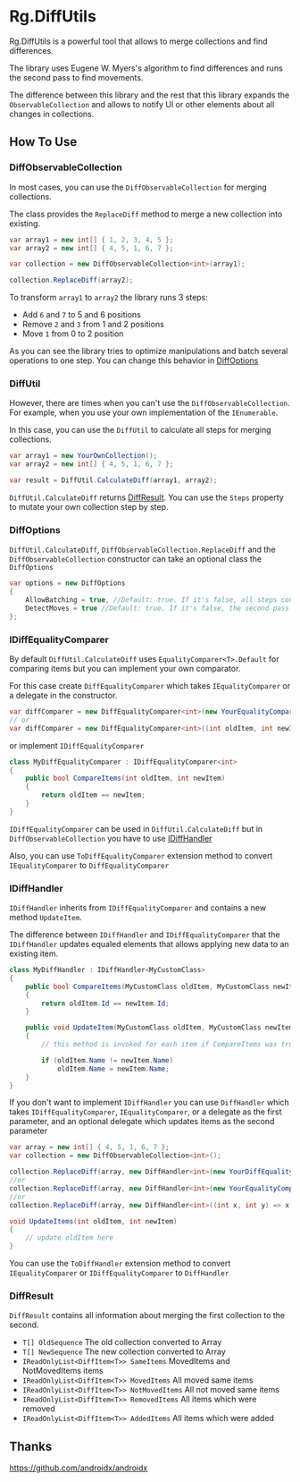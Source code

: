 # Rg.DiffUtils

Rg.DiffUtils is a powerful tool that allows to merge collections and find differences.

The library uses Eugene W. Myers's algorithm to find differences and runs the second pass to find movements.

The difference between this library and the rest that this library expands the `ObservableCollection` and allows to notify UI or other elements about all changes in collections. 

## How To Use

### DiffObservableCollection

In most cases, you can use the `DiffObservableCollection` for merging collections.

The class provides the `ReplaceDiff` method to merge a new collection into existing.

```csharp
var array1 = new int[] { 1, 2, 3, 4, 5 };
var array2 = new int[] { 4, 5, 1, 6, 7 };

var collection = new DiffObservableCollection<int>(array1);

collection.ReplaceDiff(array2);
```

To transform `array1` to `array2` the library runs 3 steps:
- Add `6` and `7` to 5 and 6 positions
- Remove `2` and `3` from 1 and 2 positions
- Move `1` from 0 to 2 position

As you can see the library tries to optimize manipulations and batch several operations to one step. You can change this behavior in [DiffOptions](#diffoptions)

### DiffUtil
However, there are times when you can't use the `DiffObservableCollection`. For example, when you use your own implementation of the `IEnumerable`. 

In this case, you can use the `DiffUtil` to calculate all steps for merging collections.

```csharp
var array1 = new YourOwnCollection();
var array2 = new int[] { 4, 5, 1, 6, 7 };

var result = DiffUtil.CalculateDiff(array1, array2);
```

`DiffUtil.CalculateDiff` returns [DiffResult](#diffresult). You can use the `Steps` property to mutate your own collection step by step.

### DiffOptions
`DiffUtil.CalculateDiff`, `DiffObservableCollection.ReplaceDiff` and the `DiffObservableCollection` constructor can take an optional class the `DiffOptions`

```csharp
var options = new DiffOptions
{
    AllowBatching = true, //Default: true. If it's false, all steps contain only one item even if items follow each other
    DetectMoves = true //Default: true. If it's false, the second pass for movements detection doesn't work
};
```

### IDiffEqualityComparer
By default `DiffUtil.CalculateDiff` uses `EqualityComparer<T>.Default` for comparing items but you can implement your own comparator.

For this case create `DiffEqualityComparer` which takes `IEqualityComparer` or a delegate in the constructor.

```csharp
var diffComparer = new DiffEqualityComparer<int>(new YourEqualityComparer());
// or
var diffComparer = new DiffEqualityComparer<int>((int oldItem, int newItem) => oldItem == newItem);
```
or implement `IDiffEqualityComparer`

```csharp
class MyDiffEqualityComparer : IDiffEqualityComparer<int>
{
    public bool CompareItems(int oldItem, int newItem)
    {
        return oldItem == newItem;
    }
}
```

`IDiffEqualityComparer` can be used in `DiffUtil.CalculateDiff` but in `DiffObservableCollection` you have to use [IDiffHandler](#idiffhandler)

Also, you can use `ToDiffEqualityComparer` extension method to convert `IEqualityComparer` to `DiffEqualityComparer`

### IDiffHandler
`IDiffHandler` inherits from `IDiffEqualityComparer` and contains a new method `UpdateItem`.

The difference between `IDiffHandler` and `IDiffEqualityComparer` that the `IDiffHandler` updates equaled elements that allows applying new data to an existing item.

```csharp
class MyDiffHandler : IDiffHandler<MyCustomClass>
{
    public bool CompareItems(MyCustomClass oldItem, MyCustomClass newItem)
    {
        return oldItem.Id == newItem.Id;
    }

    public void UpdateItem(MyCustomClass oldItem, MyCustomClass newItem)
    {
        // this method is invoked for each item if CompareItems was true

        if (oldItem.Name != newItem.Name)
            oldItem.Name = newItem.Name;
    }
}
````

If you don't want to implement `IDiffHandler` you can use `DiffHandler` which takes `IDiffEqualityComparer`, `IEqualityComparer`, or a delegate as the first parameter, and an optional delegate which updates items as the second parameter

```csharp
var array = new int[] { 4, 5, 1, 6, 7 };
var collection = new DiffObservableCollection<int>();

collection.ReplaceDiff(array, new DiffHandler<int>(new YourDiffEqualityComparer(), UpdateItems /*optional*/);
//or
collection.ReplaceDiff(array, new DiffHandler<int>(new YourEqualityComparer(), UpdateItems /*optional*/);
//or
collection.ReplaceDiff(array, new DiffHandler<int>((int x, int y) => x == y, UpdateItems /*optional*/);

void UpdateItems(int oldItem, int newItem)
{
    // update oldItem here
}
```

You can use the `ToDiffHandler` extension method to convert `IEqualityComparer` or `IDiffEqualityComparer` to `DiffHandler`

### DiffResult
`DiffResult` contains all information about merging the first collection to the second.

- `T[] OldSequence` The old collection converted to Array
- `T[] NewSequence` The new collection converted to Array
- `IReadOnlyList<DiffItem<T>> SameItems` MovedItems and NotMovedItems items
- `IReadOnlyList<DiffItem<T>> MovedItems` All moved same items
- `IReadOnlyList<DiffItem<T>> NotMovedItems` All not moved same items
- `IReadOnlyList<DiffItem<T>> RemovedItems` All items which were removed
- `IReadOnlyList<DiffItem<T>> AddedItems` All items which were added

## Thanks
https://github.com/androidx/androidx
